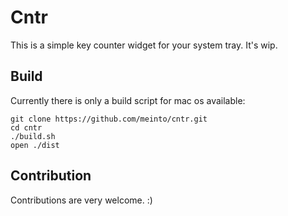 # Cntr

This is a simple key counter widget for your system tray. It's wip.

## Build

Currently there is only a build script for mac os available:

```
git clone https://github.com/meinto/cntr.git
cd cntr
./build.sh
open ./dist
```

## Contribution

Contributions are very welcome. :)